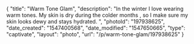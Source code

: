 {
    "title": "Warm Tone Glam",
    "description": "In the winter I love wearing warm tones. My skin is dry during the colder months , so I make sure my skin looks dewy and stays hydrated. ",
    "photoId": "197938625",
    "date_created": "1547400568",
    "date_modified": "1547650665",
    "type": "captivate",
    "layout": "photo",
    "url": "\/p\/warm-tone-glam\/197938625"
}